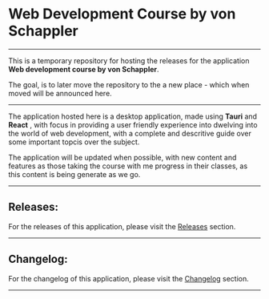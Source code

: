 # Web Development Course by von Schappler
---

This is a temporary repository for hosting the releases for the application **Web development course by von Schappler**.

The goal, is to later move the repository to the a new place - which when moved will be announced here.

---

The application hosted here is a desktop application, made using **Tauri** and **React** , with focus in providing a user friendly experience into dwelving into the world of web development, with a complete and descritive guide over some important topcis over the subject.

The application will be updated when possible, with new content and features as those taking the course with me progress in their classes, as this content is being generate as we go.

---

## Releases:

For the releases of this application, please visit the [Releases](https://github.com/code-with-von/FullStack-Course-RM_relase/releases) section.

---

## Changelog:

For the changelog of this application, please visit the [Changelog](https://github.com/code-with-von/FullStack-Course-RM_relase/blob/main/CHANGELOG.md) section.

---

